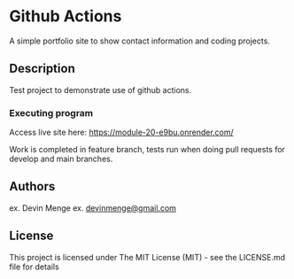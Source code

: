 # Github Actions

A simple portfolio site to show contact information and coding projects.

## Description

Test project to demonstrate use of github actions.

### Executing program

Access live site here: https://module-20-e9bu.onrender.com/

Work is completed in feature branch, tests run when doing pull requests for develop and main branches.

## Authors

ex. Devin Menge
ex. devinmenge@gmail.com

## License

This project is licensed under The MIT License (MIT) - see the LICENSE.md file for details
